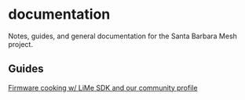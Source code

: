 # documentation
Notes, guides, and general documentation for the Santa Barbara Mesh project.

## Guides

[Firmware cooking w/ LiMe SDK and our community profile](https://github.com/sbmesh/documentation/firmware.md)
